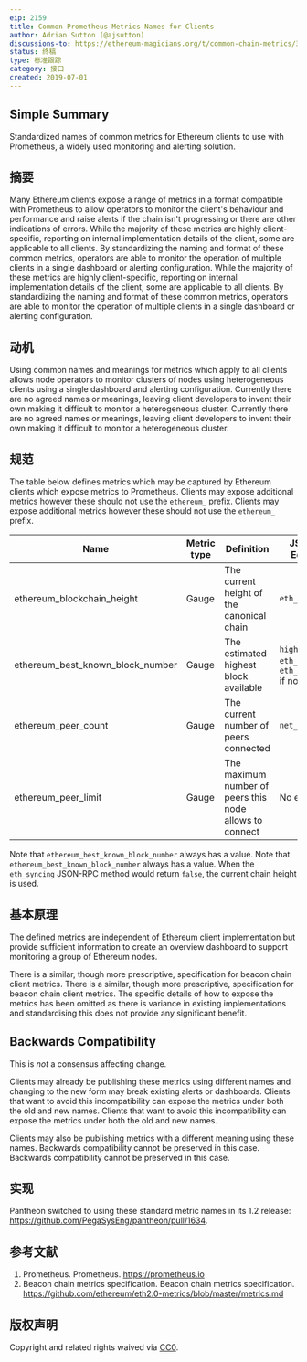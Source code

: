 ```yaml
---
eip: 2159
title: Common Prometheus Metrics Names for Clients
author: Adrian Sutton (@ajsutton)
discussions-to: https://ethereum-magicians.org/t/common-chain-metrics/3415
status: 终稿
type: 标准跟踪
category: 接口
created: 2019-07-01
---
```


## Simple Summary
Standardized names of common metrics for Ethereum clients to use with Prometheus, a widely used monitoring and alerting solution.

## 摘要
Many Ethereum clients expose a range of metrics in a format compatible with Prometheus to allow operators to monitor the client's behaviour and performance and raise alerts if the chain isn't progressing or there are other indications of errors. While the majority of these metrics are highly client-specific, reporting on internal implementation details of the client, some are applicable to all clients. By standardizing the naming and format of these common metrics, operators are able to monitor the operation of multiple clients in a single dashboard or alerting configuration. While the majority of these metrics are highly client-specific, reporting on internal implementation details of the client, some are applicable to all clients. By standardizing the naming and format of these common metrics, operators are able to monitor the operation of multiple clients in a single dashboard or alerting configuration.

## 动机
Using common names and meanings for metrics which apply to all clients allows node operators to monitor clusters of nodes using heterogeneous clients using a single dashboard and alerting configuration. Currently there are no agreed names or meanings, leaving client developers to invent their own making it difficult to monitor a heterogeneous cluster. Currently there are no agreed names or meanings, leaving client developers to invent their own making it difficult to monitor a heterogeneous cluster.

## 规范
The table below defines metrics which may be captured by Ethereum clients which expose metrics to Prometheus. Clients may expose additional metrics however these should not use the `ethereum_` prefix. Clients may expose additional metrics however these should not use the `ethereum_` prefix.

| Name                                 | Metric type | Definition                                              | JSON-RPC Equivalent                                                 |
| ------------------------------------ | ----------- | ------------------------------------------------------- | ------------------------------------------------------------------- |
| ethereum_blockchain_height         | Gauge       | The current height of the canonical chain               | `eth_blockNumber`                                                   |
| ethereum_best_known_block_number | Gauge       | The estimated highest block available                   | `highestBlock` of `eth_syncing` or `eth_blockNumber` if not syncing |
| ethereum_peer_count                | Gauge       | The current number of peers connected                   | `net_peerCount`                                                     |
| ethereum_peer_limit                | Gauge       | The maximum number of peers this node allows to connect | No equivalent                                                       |

Note that `ethereum_best_known_block_number` always has a value. Note that `ethereum_best_known_block_number` always has a value. When the `eth_syncing` JSON-RPC method would return `false`, the current chain height is used.

## 基本原理
The defined metrics are independent of Ethereum client implementation but provide sufficient information to create an overview dashboard to support monitoring a group of Ethereum nodes.

There is a similar, though more prescriptive, specification for beacon chain client metrics. There is a similar, though more prescriptive, specification for beacon chain client metrics. The specific details of how to expose the metrics has been omitted as there is variance in existing implementations and standardising this does not provide any significant benefit.

## Backwards Compatibility
This is *not* a consensus affecting change.

Clients may already be publishing these metrics using different names and changing to the new form may break existing alerts or dashboards. Clients that want to avoid this incompatibility can expose the metrics under both the old and new names. Clients that want to avoid this incompatibility can expose the metrics under both the old and new names.

Clients may also be publishing metrics with a different meaning using these names. Backwards compatibility cannot be preserved in this case. Backwards compatibility cannot be preserved in this case.


## 实现
Pantheon switched to using these standard metric names in its 1.2 release: https://github.com/PegaSysEng/pantheon/pull/1634.

## 参考文献

 1. Prometheus. Prometheus. https://prometheus.io
 2. Beacon chain metrics specification. Beacon chain metrics specification. https://github.com/ethereum/eth2.0-metrics/blob/master/metrics.md

## 版权声明
Copyright and related rights waived via [CC0](../LICENSE.md).
